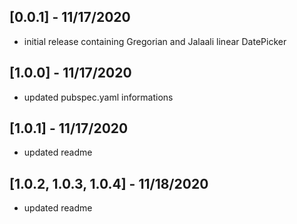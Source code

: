 ## [0.0.1] - 11/17/2020

* initial release containing Gregorian and Jalaali linear DatePicker

## [1.0.0] - 11/17/2020 
* updated pubspec.yaml informations

## [1.0.1] - 11/17/2020 
* updated readme

## [1.0.2, 1.0.3, 1.0.4] - 11/18/2020 
* updated readme 

